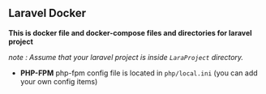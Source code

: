 ## Laravel Docker
**This is docker file and docker-compose files and directories for laravel project**

*note : Assume that your laravel project is inside `LaraProject` directory.*

* **PHP-FPM**
	php-fpm config file is located in `php/local.ini` (you can add your own config items)